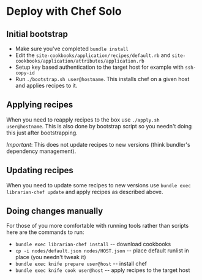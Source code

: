 Deploy with Chef Solo
=====================

Initial bootstrap
-----------------

* Make sure you've completed `bundle install`
* Edit the `site-cookbooks/application/recipes/default.rb` and `site-cookbooks/application/attributes/application.rb`
* Setup key based authentication to the target host for example with `ssh-copy-id`
* Run `./bootstrap.sh user@hostname`. This installs chef on a given host and applies recipes to it.

Applying recipes
----------------

When you need to reapply recipes to the box use `./apply.sh user@hostname`.
This is also done by bootstrap script so you needn't doing this just after bootstrapping.

*Important*: This does not update recipes to new versions (think bundler's dependency management).

Updating recipes
----------------

When you need to update some recipes to new versions use `bundle exec librarian-chef update` and apply recipes as described above.


Doing changes manually
----------------------

For those of you more comfortable with running tools rather than scripts here are the commands to run:

* `bundle exec librarian-chef install` -- download cookbooks
* `cp -i nodes/default.json nodes/HOST.json` -- place default runlist in place (you needn't tweak it)
* `bundle exec knife prepare user@host` -- install chef
* `bundle exec knife cook user@host` -- apply recipes to the target host
